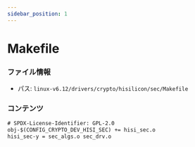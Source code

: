 ```yaml
---
sidebar_position: 1
---
```

# Makefile

### ファイル情報

- パス: `linux-v6.12/drivers/crypto/hisilicon/sec/Makefile`

### コンテンツ

```txt
# SPDX-License-Identifier: GPL-2.0
obj-$(CONFIG_CRYPTO_DEV_HISI_SEC) += hisi_sec.o
hisi_sec-y = sec_algs.o sec_drv.o

```

